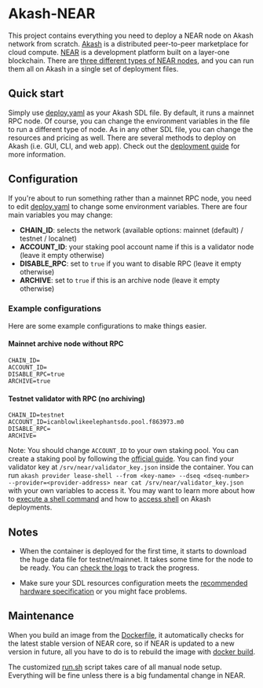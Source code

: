 # Akash-NEAR
This project contains everything you need to deploy a NEAR node on Akash network
from scratch. [Akash](https://akash.network/) is a distributed peer-to-peer
marketplace for cloud compute. [NEAR](https://near.org/) is a development
platform built on a layer-one blockchain. There are
[three different types of NEAR nodes](https://docs.near.org/docs/develop/node/intro/node-types),
and you can run them all on Akash in a single set of deployment files.

## Quick start
Simply use [deploy.yaml](deploy.yaml) as your Akash SDL file. By default, it
runs a mainnet RPC node. Of course, you can change the environment variables 
in the file to run a different type of node. As in any other SDL file, you
can change the resources and pricing as well. There are several methods to
deploy on Akash (i.e. GUI, CLI, and web app). Check out the
[deployment guide](https://docs.akash.network/guides) for more information.

## Configuration
If you're about to run something rather than a mainnet RPC node, you need to
edit [deploy.yaml](deploy.yaml) to change some environment variables. There
are four main variables you may change:

* **CHAIN_ID**: selects the network (available options: mainnet (default) /
  testnet / localnet)
* **ACCOUNT_ID**: your staking pool account name if this is a validator node
  (leave it empty otherwise)
* **DISABLE_RPC**: set to `true` if you want to disable RPC (leave it empty
  otherwise)
* **ARCHIVE**: set to `true` if this is an archive node (leave it empty
  otherwise)
  
### Example configurations

Here are some example configurations to make things easier.

#### Mainnet archive node without RPC

```
CHAIN_ID=
ACCOUNT_ID=
DISABLE_RPC=true
ARCHIVE=true
```

#### Testnet validator with RPC (no archiving)

```
CHAIN_ID=testnet
ACCOUNT_ID=icanblowlikeelephantsdo.pool.f863973.m0
DISABLE_RPC=
ARCHIVE=
```

Note: You should change `ACCOUNT_ID` to your own staking pool. You can create
a staking pool by following the
[official guide](https://wiki.near.org/network/validator-guides/running-a-validator#deploy-the-staking-pool).
You can find your validator key at `/srv/near/validator_key.json` inside the
container. You can run
`akash provider lease-shell --from <key-name> --dseq <dseq-number> --provider=<provider-address> near cat /srv/near/validator_key.json`
with your own variables to access it. You may want to learn more about how to
[execute a shell command](https://docs.akash.network/release-notes/v0.14.0#remote-shell-command-execution)
and how to
[access shell](https://docs.akash.network/release-notes/v0.14.0#access-the-deployment-shell-cli)
on Akash deployments.

## Notes
* When the container is deployed for the first time, it starts to download
the huge data file for testnet/mainnet. It takes some time for the node to
be ready. You can [check the logs](https://docs.akash.network/guides/cli/part-10.-send-the-manifest#view-your-logs)
to track the progress.
  
* Make sure your SDL resources configuration meets the
[recommended hardware specification](https://docs.near.org/docs/develop/node/validator/hardware#recommended-hardware-specifications)
or you might face problems.

## Maintenance
When you build an image from the [Dockerfile](Dockerfile), it automatically
checks for the latest stable version of NEAR core, so if NEAR is updated to
a new version in future, all you have to do is to rebuild the image with
[docker build](https://docs.docker.com/engine/reference/commandline/build/).

The customized [run.sh](run.sh) script takes care of all manual node setup.
Everything will be fine unless there is a big fundamental change in NEAR.
